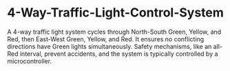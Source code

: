 # 4-Way-Traffic-Light-Control-System
A 4-way traffic light system cycles through North-South Green, Yellow, and Red, then East-West Green, Yellow, and Red. It ensures no conflicting directions have Green lights simultaneously. Safety mechanisms, like an all-Red interval, prevent accidents, and the system is typically controlled by a microcontroller.
